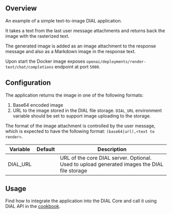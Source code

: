 ## Overview

An example of a simple text-to-image DIAL application.

It takes a text from the last user message attachments and returns back the image with the rasterized text.

The generated image is added as an image attachment to the response message and also as a Markdown image in the response text.

Upon start the Docker image exposes `openai/deployments/render-text/chat/completions` endpoint at port `5000`.

## Configuration

The application returns the image in one of the following formats:

1. Base64 encoded image
2. URL to the image stored in the DIAL file storage. `DIAL_URL` environment variable should be set to support image uploading to the storage.

The format of the image attachment is controlled by the user message, which is expected to have the following format: `(base64|url),<text to render>`.

|Variable|Default|Description|
|---|---|---|
|DIAL_URL||URL of the core DIAL server. Optional. Used to upload generated images the DIAL file storage|

## Usage

Find how to integrate the application into the DIAL Core and call it using DIAL API in the [cookbook](https://github.com/epam/ai-dial/blob/main/dial-cookbook/examples/how_to_call_text_to_image_applications.ipynb).